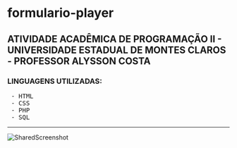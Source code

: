 # formulario-player

<h2> ATIVIDADE ACADÊMICA DE PROGRAMAÇÃO II  - UNIVERSIDADE ESTADUAL DE MONTES CLAROS - PROFESSOR ALYSSON COSTA </h2>


<h3>LINGUAGENS UTILIZADAS:</h3>

<pre>
 - HTML
 - CSS
 - PHP
 - SQL
</pre>

<hr>

![SharedScreenshot](https://user-images.githubusercontent.com/73448357/175566314-f634214f-f09b-43c6-a7f6-2abba6aa7e94.jpg)
